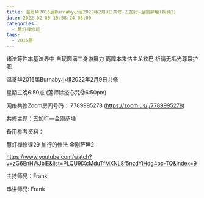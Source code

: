 ```yaml
---
title: 温哥华2016届Burnaby小组2022年2月9日共修-五加行—金刚萨埵(视频2）
date: 2022-02-05 15:58:24-08:00
categories:
  - 慧灯禅修班
tags:
  - 2016届
---
```

诸法等性本基法界中 自现圆满三身游舞力 离障本来怙主龙钦巴 祈请无垢光尊常护我

温哥华2016届Burnaby小组2022年2月9日共修 

星期三晚6:50点 (莲师除疫心咒@6:50pm)

网络共修Zoom房间号码： 7789995278 (<https://zoom.us/j/7789995278>)

共修主题：五加行—金刚萨埵

备用参考资料：

慧灯禅修课29 加行的修法 金刚萨埵2

<https://www.youtube.com/watch?v=zG6EnHWJbjE&list=PLQU9iXcMduTfMXNL8f5nzdYiHdg4pc-TQ&index=9>

主持师兄：Frank

串讲师兄: Frank
